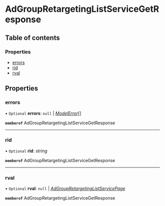 # AdGroupRetargetingListServiceGetResponse


## Table of contents

### Properties

- [errors](adgroupretargetinglistservicegetresponse.md#errors)
- [rid](adgroupretargetinglistservicegetresponse.md#rid)
- [rval](adgroupretargetinglistservicegetresponse.md#rval)

## Properties

### errors

• `Optional` **errors**: ``null`` \| [*ModelError*](modelerror.md)[]

**`memberof`** AdGroupRetargetingListServiceGetResponse

___

### rid

• `Optional` **rid**: *string*

**`memberof`** AdGroupRetargetingListServiceGetResponse

___

### rval

• `Optional` **rval**: ``null`` \| [*AdGroupRetargetingListServicePage*](adgroupretargetinglistservicepage.md)

**`memberof`** AdGroupRetargetingListServiceGetResponse
